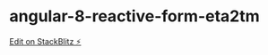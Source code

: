 # angular-8-reactive-form-eta2tm

[Edit on StackBlitz ⚡️](https://stackblitz.com/edit/angular-8-reactive-form-xqr8sv)